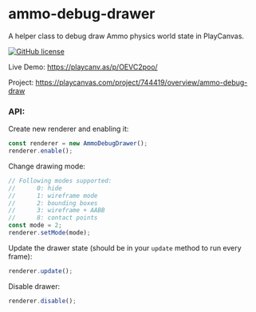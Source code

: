 # ammo-debug-drawer
A helper class to debug draw Ammo physics world state in PlayCanvas.

[![GitHub license](https://img.shields.io/github/license/Naereen/StrapDown.js.svg)](LICENSE)

Live Demo: https://playcanv.as/p/OEVC2poo/

Project: https://playcanvas.com/project/744419/overview/ammo-debug-draw

### API:

Create new renderer and enabling it:
```js
const renderer = new AmmoDebugDrawer();
renderer.enable();
```

Change drawing mode:
```js
// Following modes supported:
//      0: hide
//      1: wireframe mode
//      2: bounding boxes
//      3: wireframe + AABB
//      8: contact points
const mode = 2;
renderer.setMode(mode);
```

Update the drawer state (should be in your `update` method to run every frame):
```js
renderer.update();
```

Disable drawer:
```js
renderer.disable();
```
